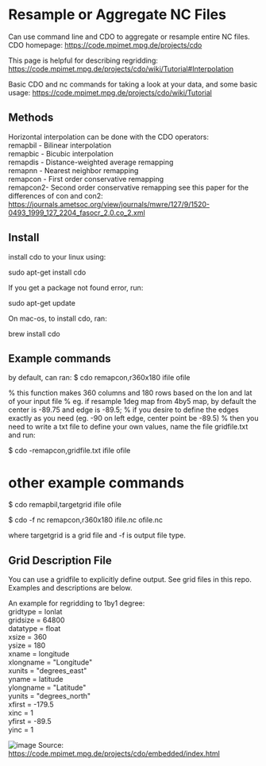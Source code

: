 # Resample or Aggregate NC Files

Can use command line and CDO to aggregate or resample entire NC files. CDO homepage: https://code.mpimet.mpg.de/projects/cdo  

This page is helpful for describing regridding: https://code.mpimet.mpg.de/projects/cdo/wiki/Tutorial#Interpolation  

Basic CDO and nc commands for taking a look at your data, and some basic usage: https://code.mpimet.mpg.de/projects/cdo/wiki/Tutorial  

## Methods
Horizontal interpolation can be done with the CDO operators:  
remapbil - Bilinear interpolation  
remapbic - Bicubic interpolation  
remapdis - Distance-weighted average remapping  
remapnn - Nearest neighbor remapping  
remapcon - First order conservative remapping  
remapcon2- Second order conservative remapping 
see this paper for the differences of con and con2: https://journals.ametsoc.org/view/journals/mwre/127/9/1520-0493_1999_127_2204_fasocr_2.0.co_2.xml

## Install
install cdo to your linux using:

sudo apt-get install cdo

If you get a package not found error, run:

sudo apt-get update

On mac-os, to install cdo, ran:

brew install cdo

## Example commands
by default, can ran:
$ cdo remapcon,r360x180 ifile ofile

% this function makes 360 columns and 180 rows based on the lon and lat of your input file
% eg. if resample 1deg map from 4by5 map, by default the center is -89.75 and edge is -89.5;
% if you desire to define the edges exactly as you need (eg. -90 on left edge, center point be -89.5)
% then you need to write a txt file to define your own values, name the file gridfile.txt and run:

$ cdo -remapcon,gridfile.txt ifile ofile


# other example commands
$ cdo remapbil,targetgrid ifile ofile

$ cdo -f nc remapcon,r360x180 ifile.nc ofile.nc

where targetgrid is a grid file and -f is output file type.

## Grid Description File

You can use a gridfile to explicitly define output. See grid files in this repo. Examples and descriptions are below.

An example for regridding to 1by1 degree:  
gridtype  = lonlat  
gridsize  = 64800  
datatype  = float  
xsize     = 360  
ysize     = 180  
xname     = longitude  
xlongname = "Longitude"  
xunits    = "degrees_east"  
yname     = latitude  
ylongname = "Latitude"  
yunits    = "degrees_north"  
xfirst    = -179.5  
xinc      = 1  
yfirst    = -89.5  
yinc      = 1  


![image](https://user-images.githubusercontent.com/31934468/136450401-caf21d8a-9e02-4591-9b00-c2ef5002dadb.png)
Source: https://code.mpimet.mpg.de/projects/cdo/embedded/index.html

